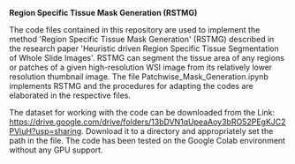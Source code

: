 **Region Specific Tissue Mask Generation (RSTMG)**

The code files contained in this repository are used to implement the method 'Region Specific Tissue Mask Generation' (RSTMG) described in the research paper 'Heuristic driven Region Specific Tissue Segmentation of Whole Slide Images'. RSTMG can segment the tissue area of any regions or patches of a given high-resolution WSI image from its relatively lower resolution thumbnail image. The file Patchwise_Mask_Generation.ipynb implements RSTMG and the procedures for adapting the codes are elaborated in the respective files.

The dataset for working with the code can be downloaded from the Link: https://drive.google.com/drive/folders/13bDVN1qUpeaAoy3bRO52PEgKJC2PViuH?usp=sharing. Download it to a directory and appropriately set the path in the file. The code has been tested on the Google Colab environment without any GPU support.
